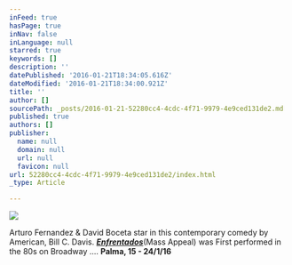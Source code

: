 ```yaml
---
inFeed: true
hasPage: true
inNav: false
inLanguage: null
starred: true
keywords: []
description: ''
datePublished: '2016-01-21T18:34:05.616Z'
dateModified: '2016-01-21T18:34:00.921Z'
title: ''
author: []
sourcePath: _posts/2016-01-21-52280cc4-4cdc-4f71-9979-4e9ced131de2.md
published: true
authors: []
publisher:
  name: null
  domain: null
  url: null
  favicon: null
url: 52280cc4-4cdc-4f71-9979-4e9ced131de2/index.html
_type: Article

---
```

![](https://the-grid-user-content.s3-us-west-2.amazonaws.com/73258084-6f6e-49de-a097-6d4f876f1374.jpg)

Arturo Fernandez & David Boceta star in this contemporary comedy by American, Bill C. Davis. _**[Enfrentados][0]**_(Mass Appeal) was  First performed in the 80s on Broadway .... ****Palma, 15 - 24/1/16****

[0]: http://www.keeptakinthemed.com/enfrentados.html